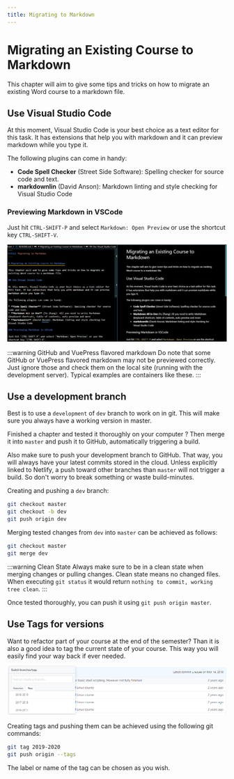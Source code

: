 ```yaml
---
title: Migrating to Markdown
---
```


# Migrating an Existing Course to Markdown

This chapter will aim to give some tips and tricks on how to migrate an existing Word course to a markdown file.

## Use Visual Studio Code

At this moment, Visual Studio Code is your best choice as a text editor for this task. It has extensions that help you with markdown and it can preview markdown while you type it.

The following plugins can come in handy:

* **Code Spell Checker** (Street Side Software): Spelling checker for source code and text.
* **markdownlin** (David Anson): Markdown linting and style checking for Visual Studio Code

### Previewing Markdown in VSCode

Just hit `CTRL-SHIFT-P` and select `Markdown: Open Preview` or use the shortcut key `CTRL-SHIFT-V`.

![Markdown Preview](./assets/markdown_preview.png)

:::warning GitHub and VuePress flavored markdown
Do note that some GitHub or VuePress flavored markdown may not be previewed correctly. Just ignore those and check them on the local site (running with the development server). Typical examples are containers like these.
:::

## Use a development branch

Best is to use a `development` of `dev` branch to work on in git. This will make sure you always have a working version in master.

Finished a chapter and tested it thoroughly on your computer ? Then merge it into `master` and push it to GitHub, automatically triggering a build.

Also make sure to push your development branch to GitHub. That way, you will always have your latest commits stored in the cloud. Unless explicitly linked to Netlify, a push toward other branches than `master` will not trigger a build. So don't worry to break something or waste build-minutes.

Creating and pushing a `dev` branch:

```bash
git checkout master
git checkout -b dev
git push origin dev
```

Merging tested changes from `dev` into `master` can be achieved as follows:

```bash
git checkout master
git merge dev
```

:::warning Clean State
Always make sure to be in a clean state when merging changes or pulling changes. Clean state means no changed files. When executing `git status` it would return `nothing to commit, working tree clean`.
:::

Once tested thoroughly, you can push it using `git push origin master`.

## Use Tags for versions

Want to refactor part of your course at the end of the semester? Than it is also a good idea to tag the current state of your course. This way you will easily find your way back if ever needed.

![Tags](./assets/tags.png)

Creating tags and pushing them can be achieved using the following git commands:

```bash
git tag 2019-2020
git push origin --tags
```

The label or name of the tag can be chosen as you wish.
